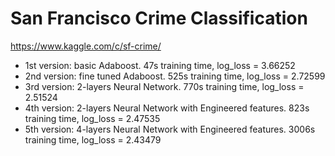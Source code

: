 San Francisco Crime Classification
==================================

https://www.kaggle.com/c/sf-crime/

- 1st version: basic Adaboost. 47s training time, log_loss = 3.66252
- 2nd version: fine tuned Adaboost. 525s training time, log_loss = 2.72599
- 3rd version: 2-layers Neural Network. 770s training time, log_loss = 2.51524
- 4th version: 2-layers Neural Network with Engineered features. 823s training time, log_loss = 2.47535
- 5th version: 4-layers Neural Network with Engineered features. 3006s training time, log_loss = 2.43479